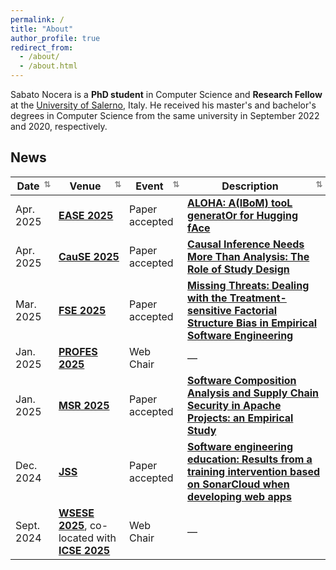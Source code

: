 ```yaml
---
permalink: /
title: "About"
author_profile: true
redirect_from: 
  - /about/
  - /about.html
---
```


Sabato Nocera is a **PhD student** in Computer Science and  **Research Fellow** at the [University of Salerno](https://web.unisa.it/en/university), Italy. He received his master's and bachelor's degrees in Computer Science from the same university in September 2022 and 2020, respectively. 

## News

| Date         | Venue | Event       | Description |
|--------------|-------|-----------------|-------|
| Apr. 2025   | [**EASE 2025**](https://conf.researchr.org/home/ease-2025) | Paper accepted   | [**ALOHA: A(IBoM) tooL generatOr for Hugging fAce**](#) |
| Apr. 2025   | [**CauSE 2025**](https://causality-software-engineering.github.io/cause-workshop-2025/) | Paper accepted   | [**Causal Inference Needs More Than Analysis: The Role of Study Design**](#) |
| Mar. 2025   | [**FSE 2025**](https://conf.researchr.org/track/fse-2025/fse-2025-ideas-visions-and-reflections) | Paper accepted   | [**Missing Threats: Dealing with the Treatment-sensitive Factorial Structure Bias in Empirical Software Engineering**](#) |
| Jan. 2025 | [**PROFES 2025**](https://conf.researchr.org/home/profes-2025) | Web Chair        | — |
| Jan. 2025 | [**MSR 2025**](https://2025.msrconf.org/track/msr-2025-technical-papers) | Paper accepted   | [**Software Composition Analysis and Supply Chain Security in Apache Projects: an Empirical Study**](https://sabato-nocera.github.io/publications/#j1-bibtex) |
| Dec. 2024| [**JSS**](https://www.sciencedirect.com/journal/journal-of-systems-and-software) | Paper accepted   | [**Software engineering education: Results from a training intervention based on SonarCloud when developing web apps**](https://doi.org/10.1016/j.jss.2024.112308) |
| Sept. 2024| [**WSESE 2025**](https://conf.researchr.org/home/icse-2025/wsese-2025), co-located with [**ICSE 2025**](https://conf.researchr.org/home/icse-2025) | Web Chair | — |





<style>
  th {
    cursor: pointer;
    position: relative;
    padding-right: 20px; /* space for arrow */
  }

  th::after {
    content: '⇅'; /* initial state */
    position: absolute;
    right: 5px;
    font-size: 0.8em;
    color: #888;
  }

  th.sorted.asc::after {
    content: '↑';
  }

  th.sorted.desc::after {
    content: '↓';
  }
</style>

<script src="https://unpkg.com/tablesort@5.3.0/dist/tablesort.min.js"></script>

<script>
  document.addEventListener('DOMContentLoaded', function () {
    document.querySelectorAll("table").forEach(function(table) {
      const sort = new Tablesort(table);

      table.querySelectorAll("th").forEach(th => {
        th.addEventListener("click", () => {
          table.querySelectorAll("th").forEach(header => header.classList.remove("sorted", "asc", "desc"));
          th.classList.add("sorted");
          if (th.getAttribute("aria-sort") === "ascending") {
            th.classList.add("asc");
          } else if (th.getAttribute("aria-sort") === "descending") {
            th.classList.add("desc");
          }
        });
      });
    });
  });
</script>

